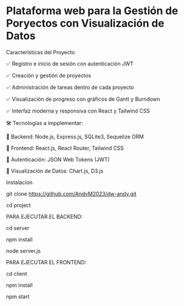 # Plataforma web para la Gestión de Poryectos con Visualización de Datos


Características del Proyecto

✅ Registro e inicio de sesión con autenticación JWT

✅ Creación y gestión de proyectos

✅ Administración de tareas dentro de cada proyecto

✅ Visualización de progreso con gráficos de Gantt y Burndown

✅ Interfaz moderna y responsiva con React y Tailwind CSS

🛠 Tecnologías a impplementar:

🔹 Backend: Node.js, Express.js, SQLite3, Sequelize ORM

🔹 Frontend: React.js, React Router, Tailwind CSS

🔹 Autenticación: JSON Web Tokens (JWT)

🔹 Visualización de Datos: Chart.js, D3.js

Instalacion

git clone https://github.com/AndyM2023/dw-andy.git

cd project

PARA EJECUTAR EL BACKEND:

cd server

npm install

node server.js

PARA EJECUTAR EL FRONTEND:

cd client

npm install

npm start

